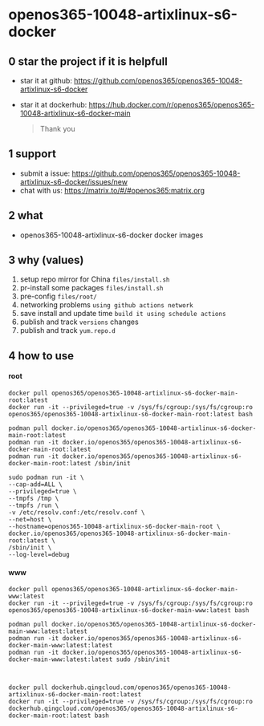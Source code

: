 # openos365-10048-artixlinux-s6-docker

## 0 star the project if it is helpfull

* star it at github: https://github.com/openos365/openos365-10048-artixlinux-s6-docker
* star it at dockerhub: https://hub.docker.com/r/openos365/openos365-10048-artixlinux-s6-docker-main

  > Thank you

## 1 support

* submit a issue: https://github.com/openos365/openos365-10048-artixlinux-s6-docker/issues/new
* chat with us: https://matrix.to/#/#openos365:matrix.org

## 2 what

* openos365-10048-artixlinux-s6-docker docker images
  
## 3 why (values)

1. setup repo mirror for China `files/install.sh`
1. pr-install some packages `files/install.sh`
1. pre-config `files/root/`
1. networking problems `using github actions network`
1. save install and update time `build it using schedule actions`
1. publish and track `versions` changes
1. publish and track `yum.repo.d`

## 4 how to use

#### root
```
docker pull openos365/openos365-10048-artixlinux-s6-docker-main-root:latest
docker run -it --privileged=true -v /sys/fs/cgroup:/sys/fs/cgroup:ro openos365/openos365-10048-artixlinux-s6-docker-main-root:latest bash

podman pull docker.io/openos365/openos365-10048-artixlinux-s6-docker-main-root:latest
podman run -it docker.io/openos365/openos365-10048-artixlinux-s6-docker-main-root:latest
podman run -it docker.io/openos365/openos365-10048-artixlinux-s6-docker-main-root:latest /sbin/init

sudo podman run -it \
--cap-add=ALL \
--privileged=true \
--tmpfs /tmp \
--tmpfs /run \
-v /etc/resolv.conf:/etc/resolv.conf \
--net=host \
--hostname=openos365-10048-artixlinux-s6-docker-main-root \
docker.io/openos365/openos365-10048-artixlinux-s6-docker-main-root:latest \
/sbin/init \
--log-level=debug

```
#### www

```
docker pull openos365/openos365-10048-artixlinux-s6-docker-main-www:latest
docker run -it --privileged=true -v /sys/fs/cgroup:/sys/fs/cgroup:ro openos365/openos365-10048-artixlinux-s6-docker-main-www:latest bash

podman pull docker.io/openos365/openos365-10048-artixlinux-s6-docker-main-www:latest:latest
podman run -it docker.io/openos365/openos365-10048-artixlinux-s6-docker-main-www:latest:latest
podman run -it docker.io/openos365/openos365-10048-artixlinux-s6-docker-main-www:latest:latest sudo /sbin/init



docker pull dockerhub.qingcloud.com/openos365/openos365-10048-artixlinux-s6-docker-main-root:latest
docker run -it --privileged=true -v /sys/fs/cgroup:/sys/fs/cgroup:ro dockerhub.qingcloud.com/openos365/openos365-10048-artixlinux-s6-docker-main-root:latest bash


```
